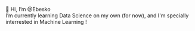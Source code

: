 👋 Hi, I’m @Ebesko
<br>I’m currently learning Data Science on my own (for now), and I'm specially interrested in Machine Learning !

<!---
Ebesko/Ebesko is a ✨ special ✨ repository because its `README.md` (this file) appears on your GitHub profile.
You can click the Preview link to take a look at your changes.
--->
